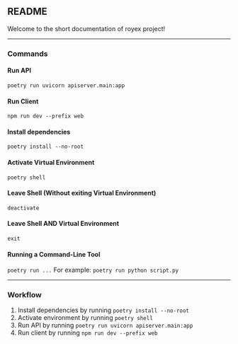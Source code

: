 ## README

Welcome to the short documentation of royex project!

----

### Commands
#### Run API
```poetry run uvicorn apiserver.main:app```

#### Run Client
```npm run dev --prefix web```

#### Install dependencies
```poetry install --no-root```

#### Activate Virtual Environment
```poetry shell```

#### Leave Shell (Without exiting Virtual Environment)
```deactivate```

#### Leave Shell AND Virtual Environment
```exit```

#### Running a Command-Line Tool
```poetry run ...```
For example:
```poetry run python script.py```

----

### Workflow

1. Install dependencies by running ```poetry install --no-root```
2. Activate environment by running ```poetry shell```
3. Run API by running ```poetry run uvicorn apiserver.main:app```
4. Run client by running ```npm run dev --prefix web```